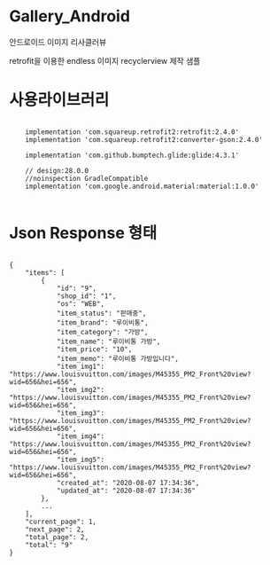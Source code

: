 # Gallery_Android
안드로이드 이미지 리사클러뷰

retrofit을 이용한 endless 이미지 recyclerview 제작 샘플

사용라이브러리
=============

<pre>
<code>
    implementation 'com.squareup.retrofit2:retrofit:2.4.0'
    implementation 'com.squareup.retrofit2:converter-gson:2.4.0'

    implementation 'com.github.bumptech.glide:glide:4.3.1'
    
    // design:28.0.0
    //noinspection GradleCompatible
    implementation 'com.google.android.material:material:1.0.0'
</code>
</pre>

Json Response 형태
=============
<pre>
<code>
{
    "items": [
        {
            "id": "9",
            "shop_id": "1",
            "os": "WEB",
            "item_status": "판매중",
            "item_brand": "루이비통",
            "item_category": "가방",
            "item_name": "루이비통 가방",
            "item_price": "10",
            "item_memo": "루이비통 가방입니다",
            "item_img1": "https://www.louisvuitton.com/images/M45355_PM2_Front%20view?wid=656&hei=656",
            "item_img2": "https://www.louisvuitton.com/images/M45355_PM2_Front%20view?wid=656&hei=656",
            "item_img3": "https://www.louisvuitton.com/images/M45355_PM2_Front%20view?wid=656&hei=656",
            "item_img4": "https://www.louisvuitton.com/images/M45355_PM2_Front%20view?wid=656&hei=656",
            "item_img5": "https://www.louisvuitton.com/images/M45355_PM2_Front%20view?wid=656&hei=656",
            "created_at": "2020-08-07 17:34:36",
            "updated_at": "2020-08-07 17:34:36"
        },
        ...
    ],
    "current_page": 1,
    "next_page": 2,
    "total_page": 2,
    "total": "9"
}
</code>
</pre>
